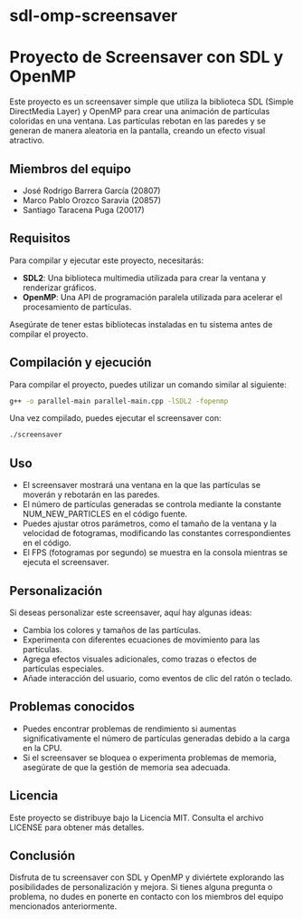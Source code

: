 # sdl-omp-screensaver

# Proyecto de Screensaver con SDL y OpenMP

Este proyecto es un screensaver simple que utiliza la biblioteca SDL (Simple DirectMedia Layer) y OpenMP para crear una animación de partículas coloridas en una ventana. Las partículas rebotan en las paredes y se generan de manera aleatoria en la pantalla, creando un efecto visual atractivo.

## Miembros del equipo

- José Rodrigo Barrera García (20807)
- Marco Pablo Orozco Saravia (20857)
- Santiago Taracena Puga (20017)

## Requisitos

Para compilar y ejecutar este proyecto, necesitarás:

- **SDL2**: Una biblioteca multimedia utilizada para crear la ventana y renderizar gráficos.
- **OpenMP**: Una API de programación paralela utilizada para acelerar el procesamiento de partículas.

Asegúrate de tener estas bibliotecas instaladas en tu sistema antes de compilar el proyecto.

## Compilación y ejecución

Para compilar el proyecto, puedes utilizar un comando similar al siguiente:

```bash
g++ -o parallel-main parallel-main.cpp -lSDL2 -fopenmp
```
Una vez compilado, puedes ejecutar el screensaver con:

```bash
./screensaver
```

## Uso

- El screensaver mostrará una ventana en la que las partículas se moverán y rebotarán en las paredes.
- El número de partículas generadas se controla mediante la constante NUM_NEW_PARTICLES en el código fuente.
- Puedes ajustar otros parámetros, como el tamaño de la ventana y la velocidad de fotogramas, modificando las constantes correspondientes en el código.
- El FPS (fotogramas por segundo) se muestra en la consola mientras se ejecuta el screensaver.

## Personalización

Si deseas personalizar este screensaver, aquí hay algunas ideas:

- Cambia los colores y tamaños de las partículas.
- Experimenta con diferentes ecuaciones de movimiento para las partículas.
- Agrega efectos visuales adicionales, como trazas o efectos de partículas especiales.
- Añade interacción del usuario, como eventos de clic del ratón o teclado.

## Problemas conocidos

- Puedes encontrar problemas de rendimiento si aumentas significativamente el número de partículas generadas debido a la carga en la CPU.
- Si el screensaver se bloquea o experimenta problemas de memoria, asegúrate de que la gestión de memoria sea adecuada.

## Licencia

Este proyecto se distribuye bajo la Licencia MIT. Consulta el archivo LICENSE para obtener más detalles.

## Conclusión

Disfruta de tu screensaver con SDL y OpenMP y diviértete explorando las posibilidades de personalización y mejora. Si tienes alguna pregunta o problema, no dudes en ponerte en contacto con los miembros del equipo mencionados anteriormente.
